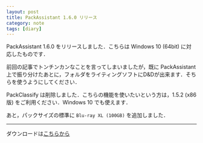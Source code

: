 ```yaml
---
layout: post
title: PackAssistant 1.6.0 リリース
category: note
tags: [diary]
---
```


PackAssistant 1.6.0 をリリースしました．こちらは Windows 10 (64bit) に対応したものです．

前回の記事でトンチンカンなことを言ってしまいましたが，既に PackAssistant 上で振り分けたあとに，フォルダをライティングソフトにD&Dが出来ます．そちらを使うようにしてください．

PackClassify は削除しました．こちらの機能を使いたいという方は，1.5.2 (x86版) をご利用ください．Windows 10 でも使えます．

あと，パックサイズの標準に `Blu-ray XL (100GB)` を追加しました．

---

ダウンロードは[こちらから](http://mebiusbox.github.io/software_pack_assistant.html)
